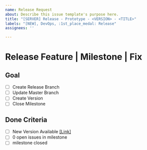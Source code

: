```yaml
---
name: Release Request
about: Describe this issue template's purpose here.
title: "[SERVER] Release - Prototype - <VERSION> - <TITLE>"
labels: "[NEW], DevOps, :1st_place_medal: Release"
assignees: ''

---
```


# Release Feature | Milestone | Fix

## Goal
- [ ] Create Release Branch
- [ ] Update Master Branch
- [ ] Create Version
- [ ] Close Milestone

## Done Criteria
- [ ] New Version Available [[Link]](https://github.com/SmartSearchAI/SmartSearchAI_ALGO/releases)
- [ ] 0 open issues in milestone
- [ ] milestone closed
